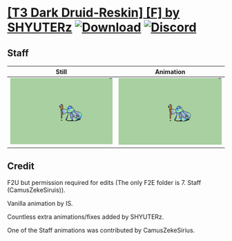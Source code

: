 # [\[T3 Dark Druid-Reskin\] \[F\] by SHYUTERz](./) [![Download](https://img.shields.io/badge/Download--red?style=social&logo=github)](https://minhaskamal.github.io/DownGit/#/home?url=https://github.com/Klokinator/FE-Repo/tree/main/Battle%20Animations%2FMagi%20-%20Dark-Type%2F%5BT3%20Dark%20Druid-Reskin%5D%20%5BF%5D%20by%20SHYUTERz%2F7.%20Staff%20(FE8%20Dark%20Effect)) [![Discord](https://img.shields.io/badge/Discord--blue?style=social&logo=discord)](https://discord.gg/C7VNGnyTPA)

## Staff

| Still | Animation |
| :---: | :-------: |
| ![Staff still](./Staff_000.png) | ![Staff](./Staff.gif) |

## Credit

F2U but permission required for edits (The only F2E folder is 7. Staff (CamusZekeSiruis)).

Vanilla animation by IS. 

Countless extra animations/fixes added by SHYUTERz.

One of the Staff animations was contributed by CamusZekeSirius.
